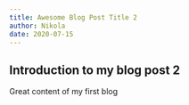 ```yaml
---
title: Awesome Blog Post Title 2
author: Nikola
date: 2020-07-15
---
```


## Introduction to my blog post 2

Great content of my first blog
